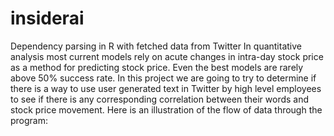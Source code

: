 # insiderai
Dependency parsing in R with fetched data from Twitter
In quantitative analysis most current models rely on acute changes in intra-day stock price as a method for predicting stock price. Even the best models are rarely above 50% success rate. In this project we are going to try to determine if there is a way to use user generated text in Twitter by high level employees to see if there is any corresponding correlation between their words and stock price movement. Here is an illustration of the flow of data through the program:
